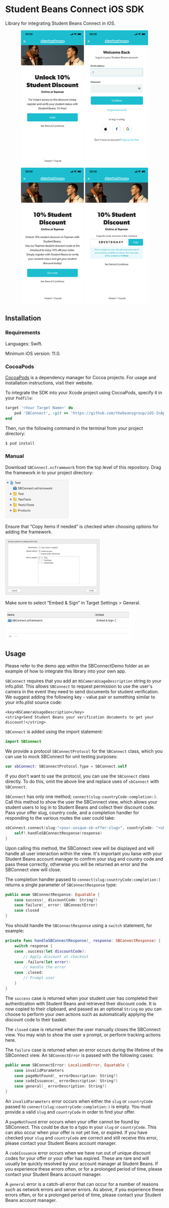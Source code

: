 # Student Beans Connect iOS SDK

Library for integrating Student Beans Connect in iOS.

<div align="center">
    <img src="/Screenshots/Screen 01.png" alt="Screenshot 1" width="200"/>
    <img src="/Screenshots/Screen 02.png" alt="Screenshot 2" width="200"/>
    <img src="/Screenshots/Screen 03.png" alt="Screenshot 3" width="200"/>
    <img src="/Screenshots/Screen 04.png" alt="Screenshot 4" width="200"/>
</div>

## Installation

### Requirements

Languages: Swift.

Minimum iOS version: 11.0.

### CocoaPods

[CocoaPods](http://cocoapods.org) is a dependency manager for Cocoa projects. For usage and installation instructions, visit their website.

To integrate the SDK into your Xcode project using CocoaPods, specify it in your `Podfile`:

```ruby
target '<Your Target Name>' do
    pod 'SBConnect', :git => 'https://github.com/thebeansgroup/iOS-InAppConnect.git'
end
```

Then, run the following command in the terminal from your project directory:

```bash
$ pod install
```

### Manual

Download `SBConnect.xcframework` from the top level of this repository. Drag the framework in to your project directory:

<img src="/Screenshots/File Structure.png" alt="File Structure" width="200"/>


Ensure that “Copy items if needed” is checked when choosing options for adding the framework.

<img src="/Screenshots/Copy Items If Needed.png" alt="Copy Items If Needed" width="300"/>


Make sure to select “Embed & Sign” in Target Settings > General.

<img src="/Screenshots/Embed And Sign.png" alt="Embed And Sign" width="400"/>

## Usage

Please refer to the demo app within the SBConnectDemo folder as an example of how to integrate this library into your own app.

`SBConnect` requires that you add an `NSCameraUsageDescription` string to your info.plist. This allows `SBConnect` to request permission to use the user's camera in the event they need to send documents for student verification. We suggest adding the following key - value pair or something similar to your info.plist source code:

```
<key>NSCameraUsageDescription</key>
<string>Send Student Beans your verification documents to get your discount!</string>
```

`SBConnect` is added using the import statement:


```swift
import SBConnect
```

We provide a protocol `SBConnectProtocol` for the `SBConnect` class, which you can use to mock SBConnect for unit testing purposes:


```swift
var sbConnect: SBConnectProtocol.Type = SBConnect.self
```

If you don't want to use the protocol, you can use the `SBConnect` class directly. To do this, omit the above line and replace uses of `sbConnect` with `SBConnect`.

`SBConnect` has only one method; `connect(slug:countryCode:completion:)`. Call this method to show the user the SBConnect view, which allows your student users to log in to Student Beans and collect their discount code. Pass your offer slug, country code, and a completion handler for responding to the various routes the user could take:

```swift
sbConnect.connect(slug:"<your-unique-sb-offer-slug>", countryCode: "<uk>") { [weak self] response in
    self?.handleSBConnectResponse(response)
}
```

Upon calling this method, the SBConnect view will be displayed and will handle all user interaction within the view.
It's important you liaise with your Student Beans account manager to confirm your slug and country code and pass these correctly, otherwise you will be returned an error and the SBConnect view will close.

The completion handler passed to `connect(slug:countryCode:completion:)` returns a single parameter of `SBConnectResponse` type:

```swift
public enum SBConnectResponse: Equatable {
    case success(_ discountCode: String?)
    case failure(_ error: SBConnectError)
    case closed
}
```

You should handle the `SBConnectResponse` using a `switch` statement, for example:

```swift
private func handleSBConnectResponse(_ response: SBConnectResponse) {
    switch response {
    case .success(let discountCode):
        // Apply discount at checkout
    case .failure(let error):
        // Handle the error
    case .closed:
        // Prompt user
    }
}
```

The `success` case is returned when your student user has completed their authentication with Student Beans and retrieved their discount code. It is now copied to their clipboard, and passed as an optional `String` so you can choose to perform your own actions such as automatically applying the discount code to their basket.

The `closed` case is returned when the user manually closes the SBConnect view. You may wish to show the user a prompt, or perform tracking actions here.

The `failure` case is returned when an error occurs during the lifetime of the SBConnect view. An `SBConnectError` is passed with the following cases:

```swift
public enum SBConnectError: LocalizedError, Equatable {
    case invalidParameters
    case pageNotFound(_ errorDescription: String?)
    case codeIssuance(_ errorDescription: String?)
    case general(_ errorDescription: String?)
}
```

An `invalidParameters` error occurs when either the `slug` or `countryCode` passed to `connect(slug:countryCode:completion:)` is empty. You must provide a valid `slug` and `countryCode` in order to find your offer.

A `pageNotFound` error occurs when your offer cannot be found by SBConnect. This could be due to a typo in your `slug` or `countryCode`. This can also occur when your offer is not yet live, or expired. If you have checked your `slug` and `countryCode` are correct and still receive this error, please contact your Student Beans account manager.

A `codeIssuance` error occurs when we have run out of unique discount codes for your offer or your offer has expired. These are rare and will usually be quickly resolved by your account manager at Student Beans. If you experience these errors often, or for a prolonged period of time, please contact your Student Beans account manager.

A `general` error is a catch-all error that can occur for a number of reasons such as network errors and server errors. As above, if you experience these errors often, or for a prolonged period of time, please contact your Student Beans account manager.

